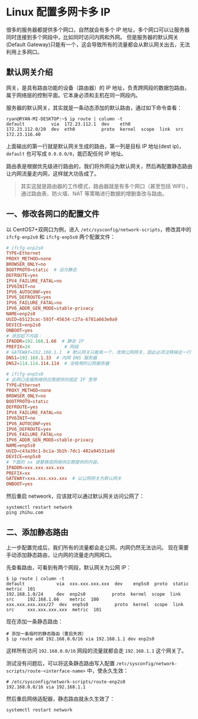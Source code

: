 # Linux 配置多网卡多 IP

很多的服务器都提供多个网口，自然就会有多个 IP 地址，多个网口可以让服务器同时连接到多个网段中，比如同时访问内网和外网。
但是服务器的默认网关(Default Gateway)只能有一个，这会导致所有的流量都会从默认网关出去，无法利用上多网口。

## 默认网关介绍

网关，是具有路由功能的设备（路由器）的 IP 地址，负责跨网段的数据包路由，属于网络层的控制平面。它本身必须和主机在同一网段内。

服务器的默认网关，其实就是一条动态添加的默认路由，通过如下命令查看：

```shell
ryan@RYAN-MI-DESKTOP:~$ ip route | column -t
default          via  172.23.112.1  dev    eth0
172.23.112.0/20  dev  eth0          proto  kernel  scope  link  src  172.23.116.40
```

上面输出的第一行就是默认网关生成的路由，第一列是目标 IP 地址(dest ip)，`default` 也可写成 `0.0.0.0/0`，能匹配任何 IP 地址。

路由表是根据优先级进行路由的，我们将外网设为默认网关，然后再配置静态路由让内网流量走内网，这样就大功告成了。

>其实这就是路由器的工作模式，路由器就是有多个网口（甚至包括 WIFI），通过路由表、防火墙、NAT 等策略进行数据的增删查改与路由。

## 一、修改各网口的配置文件

以 CentOS7+双网口为例，进入 `/etc/sysconfig/network-scripts`，修改其中的 `ifcfg-enp2s0` 和 `ifcfg-enp5s0` 两个配置文件：

```conf
# ifcfg-enp2s0
TYPE=Ethernet
PROXY_METHOD=none
BROWSER_ONLY=no
BOOTPROTO=static  # 设为静态
DEFROUTE=yes
IPV4_FAILURE_FATAL=no
IPV6INIT=no
IPV6_AUTOCONF=yes
IPV6_DEFROUTE=yes
IPV6_FAILURE_FATAL=no
IPV6_ADDR_GEN_MODE=stable-privacy
NAME=enp2s0
UUID=b5123cac-593f-45634-c27a-6781a663e0a9
DEVICE=enp2s0
ONBOOT=yes
# 添加如下内容：
IPADDR=192.168.1.66  # 静态 IP
PREFIX=24             # 网段
# GATEWAY=192.168.1.1  # 默认网关只能有一个，改用公网网关，因此必须注释掉这一行！
DNS1=192.168.1.33  # 内网 DNS 服务器
DNS2=114.114.114.114  # 没啥用的公网服务器
```

```conf
# ifcfg-enp5s0
# 此网口连接网络供应商提供的固定 IP 宽带
TYPE=Ethernet
PROXY_METHOD=none
BROWSER_ONLY=no
BOOTPROTO=static
DEFROUTE=yes
IPV4_FAILURE_FATAL=no
IPV6INIT=no
IPV6_AUTOCONF=yes
IPV6_DEFROUTE=yes
IPV6_FAILURE_FATAL=no
IPV6_ADDR_GEN_MODE=stable-privacy
NAME=enp5s0
UUID=c43a39c1-bc1a-3b1h-7dc1-402a94531add
DEVICE=enp5s0
# 下面的 xx 请替换成网络供应商提供的内容。
IPADDR=xxx.xxx.xxx.xxx
PREFIX=xx
GATEWAY=xxx.xxx.xxx.xxx  # 以公网网关为默认网关
ONBOOT=yes
```

然后重启 netweork，应该就可以通过默认网关访问公网了：

```shell
systemctl restart network
ping zhihu.com
```

## 二、添加静态路由

上一步配置完成后，我们所有的流量都会走公网，内网仍然无法访问。
现在需要手动添加静态路由，让内网的流量走内网网口。

先查看路由，可看到有两个网段，默认网关为公网 IP：

```shell
$ ip route | column -t
default            via  xxx.xxx.xxx.xxx  dev    enp5s0  proto  static  metric  101
192.168.1.0/24     dev  enp2s0          proto  kernel  scope  link    src     192.168.1.66    metric  100
xxx.xxx.xxx.xxx/27  dev  enp5s0          proto  kernel  scope  link    src     xxx.xxx.xxx.xxx  metric  101
```

现在添加一条静态路由：

```shell
# 添加一条临时的静态路由（重启失效）
$ ip route add 192.168.0.0/16 via 192.168.1.1 dev enp2s0
```

这样所有访问 `192.168.0.0/16` 网段的流量就都会走 `192.168.1.1` 这个网关了。

测试没有问题后，可以将这条静态路由写入配置 `/etc/sysconfig/network-scripts/route-<interface-name>` 中，使永久生效：

```shell
# /etc/sysconfig/network-scripts/route-enp2s0
192.168.0.0/16 via 192.168.1.1
```

然后重启网络适配器，静态路由就永久生效了：

```shell
systemctl restart network
```
